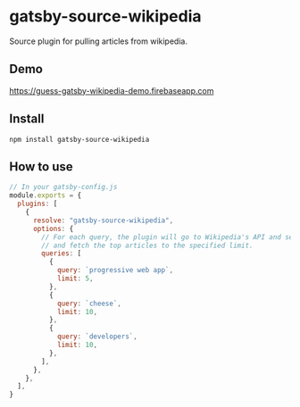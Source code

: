 # gatsby-source-wikipedia

Source plugin for pulling articles from wikipedia.

## Demo

https://guess-gatsby-wikipedia-demo.firebaseapp.com

## Install

`npm install gatsby-source-wikipedia`

## How to use

```javascript
// In your gatsby-config.js
module.exports = {
  plugins: [
    {
      resolve: "gatsby-source-wikipedia",
      options: {
        // For each query, the plugin will go to Wikipedia's API and search for the query
        // and fetch the top articles to the specified limit.
        queries: [
          {
            query: `progressive web app`,
            limit: 5,
          },
          {
            query: `cheese`,
            limit: 10,
          },
          {
            query: `developers`,
            limit: 10,
          },
        ],
      },
    },
  ],
}
```
